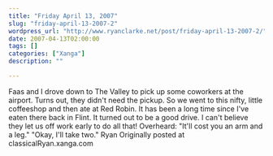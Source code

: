 ```yaml
---
title: "Friday April 13, 2007"
slug: "friday-april-13-2007-2"
wordpress_url: "http://www.ryanclarke.net/post/friday-april-13-2007-2/"
date: 2007-04-13T02:00:00
tags: []
categories: ["Xanga"]
description: ""

---
```


Faas and I drove down to The Valley to pick up some coworkers at the airport. Turns out, they didn't need the pickup. So we went to this nifty, little coffeeshop and then ate at Red Robin. It has been a long time since I've eaten there back in Flint. It turned out to be a good drive.
I can't believe they let us off work early to do all that!
Overheard:
"It'll cost you an arm and a leg."
"Okay, I'll take two."
Ryan
Originally posted at classicalRyan.xanga.com
